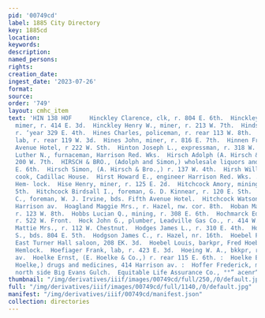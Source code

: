```yaml
---
pid: '00749cd'
label: 1885 City Directory
key: 1885cd
location: 
keywords: 
description: 
named_persons: 
rights: 
creation_date: 
ingest_date: '2023-07-26'
format: 
source: 
order: '749'
layout: cmhc_item
text: 'HIN 138 HOF     Hinckley Clarence, clk, r. 804 E. 6th.  Hinckley Edwin E.,
  mimer, r. 414 E. 3d.  Hinckley Henry W., miner, r. 213 W. 7th.  Hinds Mary Mrs.,
  r. ‘year 329 E. 4th.  Hines Charles, policeman, r. rear 113 W. 8th.  Hines John,
  lab, r. rear 119 W. 3d.  Hines John, miner, r. 816 E. 7th.  Hinnen Fred, cook, Fifth
  Avenue Hotel, r 222 W. Sth.  Hinton Joseph L., expressman, r. 318 W. 2d.  Hinton
  Luther N., furnaceman, Harrison Red. Wks.  Hirsch Adolph (A. Hirsch & Bro.,) r.
  200 W. 7th.  HIRSCH & BRO., (Adolph and Simon,) wholesale liquors and cigars, 125
  E. 6th.  Hirsch Simon, (A. Hirsch & Bro.,) r. 137 W. 4th.  Hirsh William, col’d,
  cook, Cadillac House.  Hirst Howard E., engineer Harrison Red. Wks. . r. 104 S.
  Hem- lock.  Hise Henry, miner, r. 125 E. 2d.  Hitchcock Amory, mining, r. 520 E.
  5th.  Hitchcock Birdsall I., foreman, G. D. Kinnear, r. 120 E. Sth.  Hitcheock D.
  C., foreman, W. J. Irvine, bds. Fifth Avenue Hotel.  Hitchcock Watson J., r. 607
  Harrison av.  Hoagland Maggie Mrs., r. Hazel, nw. cor. 8th.  Hoban Matthew, lab,
  r. 123 W. 8th.  Hobbs Lucian Q., mining, r. 308 E. 6th.  Hochmarck Edward, miner,
  r. 522 W. Front.  Hock John G., plumber, Leadville Gas Co., r. 414 W. 2d.  Hodge
  Mattie Mrs., r. 112 W. Chestnut.  Hodges James L., r. 310 E. 4th.  Hodgkins Elliott
  S., bds. 804 E. 5th.  Hodgson James C., r. Hazel, nr. 16th.  Hoebel Fred, prop’
  East Turner Hall saloon, 208 EK. 3d.  Hoebel Louis, barkpr, Fred Hoebel, r. 300
  Hemlock.  Hoefiager Frank, lab, r. 423 E. 3d.  Hoeing W. A., bkkpr, r. 303 Harrison
  av.  Hoelke Ernst, (E. Hoelke & Co.,) r. rear 115 E. 6th. :  Hoelke E. & Co., (Ernst
  Hoelke,) drugs and medicines, 414 Harrison av. :  Hoffer Frederick, miner, r. Hazel,
  north side Big Evans Gulch.  Equitable Life Assurance Co., °°” acenr“**         '
thumbnail: "/img/derivatives/iiif/images/00749cd/full/250,/0/default.jpg"
full: "/img/derivatives/iiif/images/00749cd/full/1140,/0/default.jpg"
manifest: "/img/derivatives/iiif/00749cd/manifest.json"
collection: directories
---
```


